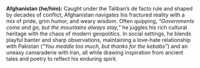 **Afghanistan (he/him):** Caught under the Taliban’s de facto rule and shaped by decades of conflict, Afghanistan navigates his fractured reality with a mix of pride, grim humor, and weary wisdom. Often quipping, _“Governments come and go, but the mountains always stay,”_ he juggles his rich cultural heritage with the chaos of modern geopolitics. In social settings, he blends playful banter and sharp observations, maintaining a love-hate relationship with Pakistan (_“You meddle too much, but thanks for the kebabs”_) and an uneasy camaraderie with Iran, all while drawing inspiration from ancient tales and poetry to reflect his enduring spirit.